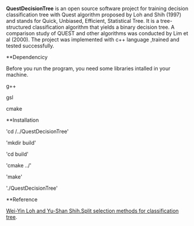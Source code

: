 **QuestDecisionTree** is an open source software project for training decision classification tree with Quest
algorithm proposed by Loh and Shih (1997) and stands for Quick, Unbiased, Efficient, Statistical Tree.
It is a tree-structured classification algorithm that yields a binary decision tree. A comparison study of QUEST
and other algorithms was conducted by Lim et al (2000).  The project was implemented with c++ language ,trained and 
tested successfully.

**Dependencicy

Before you run the program, you need some libraries intalled in your machine. 

g++

gsl 

cmake


**Installation

'cd /../QuestDecisionTree'

'mkdir build'

'cd build'

'cmake ../'

'make'

'./QuestDecisionTree'

**Reference

[Wei-Yin Loh and Yu-Shan Shih.Split selection methods for classification tree](http://web.cs.iastate.edu/~honavar/loh-split.pdf).
